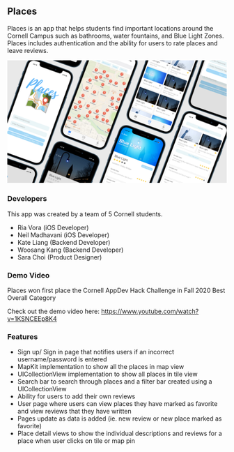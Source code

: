 ## Places

Places is an app that helps students find important locations around the Cornell Campus such as bathrooms, water fountains, and Blue Light Zones. Places includes authentication and the ability for users to rate places and leave reviews. 

<img src = "screen.jpg"> 

### Developers 
This app was created by a team of 5 Cornell students. 
- Ria Vora (iOS Developer) 
- Neil Madhavani (iOS Developer)
- Kate Liang (Backend Developer) 
- Woosang Kang (Backend Developer) 
- Sara Choi (Product Designer) 

### Demo Video 
Places won first place the Cornell AppDev Hack Challenge in Fall 2020 Best Overall Category

Check out the demo video here: https://www.youtube.com/watch?v=1KSNCEEp8K4

### Features
- Sign up/ Sign in page that notifies users if an incorrect username/password is entered
- MapKit implementation to show all the places in map view 
- UICollectionView implementation to show all places in tile view 
- Search bar to search through places and a filter bar created using a UICollectionView 
- Ability for users to add their own reviews 
- User page where users can view places they have marked as favorite and view reviews that they have written 
- Pages update as data is added (ie. new review or new place marked as favorite) 
- Place detail views to show the individual descriptions and reviews for a place when user clicks on tile or map pin

